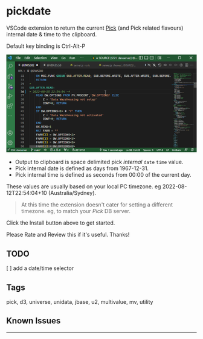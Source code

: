 # pickdate

VSCode extension to return the current [Pick](https://en.wikipedia.org/wiki/Pick_operating_system) (and Pick related flavours) internal date & time to the clipboard.

Default key binding is Ctrl-Alt-P

![Using Pickdate!](https://github.com/stuboydl/pickdate/blob/main/pickdate.gif?raw=true)

- Output to clipboard is space delimited pick *internal* `date` `time` value.
- Pick internal date is defined as days from 1967-12-31.
- Pick internal time is defined as seconds from 00:00 of the current day.

These values are usually based on your local PC timezone. eg 2022-08-12T22:54:04+10 (Australia/Sydney).
>At this time the extension doesn't cater for setting a different timezone. eg, to match your *Pick* DB server.

Click the Install button above to get started.

Please Rate and Review this if it's useful. Thanks!

## TODO

[ ] add a date/time selector

## Tags

pick, d3, universe, unidata, jbase, u2, multivalue, mv, utility

## Known Issues

---
